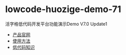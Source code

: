 # lowcode-huozige-demo-71
活字格低代码开发平台功能演示Demo V7.0 Update1

* [产品官网](https://www.grapecity.com.cn/solutions/huozige)
* [使用方法](https://help.grapecity.com.cn/pages/viewpage.action?pageId=56531929)
* [低代码知识](https://www.grapecity.com.cn/lowcode)
